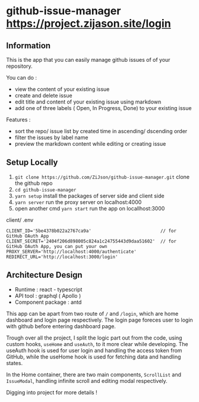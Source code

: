 # github-issue-manager https://project.zijason.site/login


## Information

This is the app that you can easily manage github issues of of your repository.

You can do :
- view the content of your existing issue 
- create and delete issue
- edit title and content of your existing issue using markdown
- add one of three labels ( Open, In Progress, Done) to your existing issue

Features :
- sort the repo/ issue list by created time in ascending/ dscending order
- filter the issues by label name
- preview the markdown content while editing or creating issue

## Setup Locally

1. `git clone https://github.com/ZiJson/github-issue-manager.git`  clone the github repo 
2. `cd github-issue-manager` 
3. `yarn setup`  install the packages of server side and client side
4. `yarn server` run the proxy server on localhost:4000
5. open another cmd `yarn start` run the app on locallhost:3000

client/ .env
```
CLIENT_ID='5be4378b022a2767ca9a'                          // for GitHub OAuth App 
CLIENT_SECRET='2404f206d898005c824a1c24755443d9daa51602'  // for GitHub OAuth App, you can put your own
PROXY_SERVER='http://localhost:4000/authenticate'
REDIRECT_URL='http://localhost:3000/login'
```

## Architecture Design

- Runtime : react - typescript
- API tool : graphql ( Apollo )
- Component package : antd

This app can be apart from two route of `/` and `/login`, which are home dashboard and login page respectively.
The login page foreces user to login with github before entering dashboard page.

Trough over all the project, I split the logic part out from the code, using custom hooks, `useHome` and `useAuth`, to it more clear while developing.
The useAuth hook is used for user login and handling the access token from GitHub, while the useHome hook is used for fetching data and handling states.

In the Home container, there are two main components, `ScrollList` and `IssueModal`, handling infinite scroll and editing modal respectively.

Digging into project for more details !

